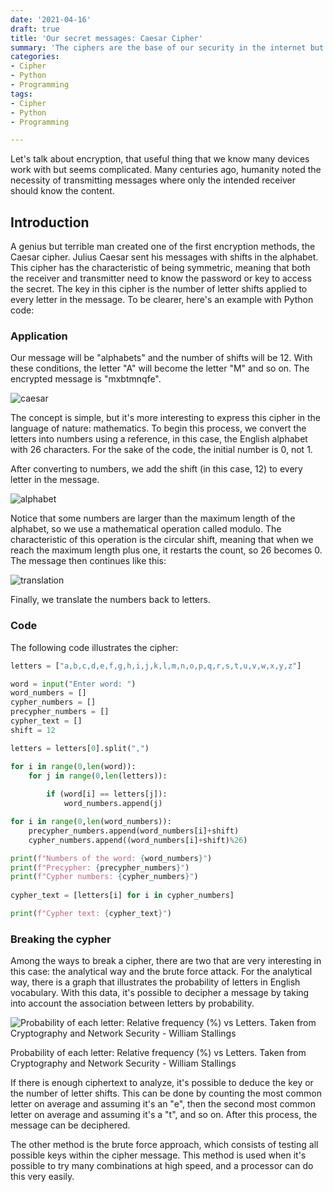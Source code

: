 ```yaml
---
date: '2021-04-16'
draft: true
title: 'Our secret messages: Caesar Cipher'
summary: 'The ciphers are the base of our security in the internet but not just the internet, in the ancient world already were the need to pass secret messages. This article is a short explanation of Caesar cypher.'
categories:
- Cipher
- Python
- Programming
tags:
- Cipher
- Python
- Programming

---
```




Let's talk about encryption, that useful thing that we know many devices work with but seems complicated. Many centuries ago, humanity noted the necessity of transmitting messages where only the intended receiver should know the content.

## Introduction

A genius but terrible man created one of the first encryption methods, the Caesar cipher. Julius Caesar sent his messages with shifts in the alphabet. This cipher has the characteristic of being symmetric, meaning that both the receiver and transmitter need to know the password or key to access the secret. The key in this cipher is the number of letter shifts applied to every letter in the message. To be clearer, here's an example with Python code:

### Application

Our message will be "alphabets" and the number of shifts will be 12. With these conditions, the letter "A" will become the letter "M" and so on. The encrypted message is "mxbtmnqfe".

![caesar](/our_secret_messages_caesar_cipher/caesar.gif)

The concept is simple, but it's more interesting to express this cipher in the language of nature: mathematics. To begin this process, we convert the letters into numbers using a reference, in this case, the English alphabet with 26 characters. For the sake of the code, the initial number is 0, not 1.

After converting to numbers, we add the shift (in this case, 12) to every letter in the message.

![alphabet](/our_secret_messages_caesar_cipher/alphabet.png)

Notice that some numbers are larger than the maximum length of the alphabet, so we use a mathematical operation called modulo. The characteristic of this operation is the circular shift, meaning that when we reach the maximum length plus one, it restarts the count, so 26 becomes 0. The message then continues like this:

![translation](/our_secret_messages_caesar_cipher/translation.png)

Finally, we translate the numbers back to letters.

### Code

 The following code illustrates the cipher:

```python
letters = ["a,b,c,d,e,f,g,h,i,j,k,l,m,n,o,p,q,r,s,t,u,v,w,x,y,z"]

word = input("Enter word: ")
word_numbers = []
cypher_numbers = []
precypher_numbers = []
cypher_text = []
shift = 12

letters = letters[0].split(",")

for i in range(0,len(word)):
    for j in range(0,len(letters)):
        
        if (word[i] == letters[j]):
            word_numbers.append(j)

for i in range(0,len(word_numbers)):
    precypher_numbers.append(word_numbers[i]+shift)
    cypher_numbers.append((word_numbers[i]+shift)%26)

print(f"Numbers of the word: {word_numbers}")
print(f"Precypher: {precypher_numbers}")
print(f"Cypher numbers: {cypher_numbers}")
            
cypher_text = [letters[i] for i in cypher_numbers]

print(f"Cypher text: {cypher_text}")
```

### Breaking the cypher

Among the ways to break a cipher, there are two that are very interesting in this case: the analytical way and the brute force attack. For the analytical way, there is a graph that illustrates the probability of letters in English vocabulary. With this data, it's possible to decipher a message by taking into account the association between letters by probability. 

![Probability of each letter: Relative frequency (%) vs Letters. Taken from  Cryptography and Network Security - William Stallings](/our_secret_messages_caesar_cipher/letters_frequency.png)

Probability of each letter: Relative frequency (%) vs Letters. Taken from Cryptography and Network Security - William Stallings

If there is enough ciphertext to analyze, it's possible to deduce the key or the number of letter shifts. This can be done by counting the most common letter on average and assuming it's an "e", then the second most common letter on average and assuming it's a "t", and so on. After this process, the message can be deciphered.

The other method is the brute force approach, which consists of testing all possible keys within the cipher message. This method is used when it's possible to try many combinations at high speed, and a processor can do this very easily.
